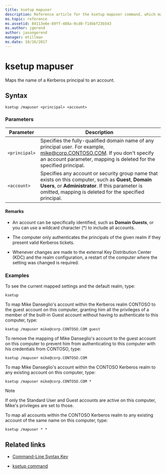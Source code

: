 ```yaml
---
title: ksetup mapuser
description: Reference article for the ksetup mapuser command, which maps the name of a Kerberos principal to an account.
ms.topic: reference
ms.assetid: 84113e6e-89ff-488a-9cd0-f14bbf23b543
ms.author: jgerend
author: jasongerend
manager: mtillman
ms.date: 10/16/2017
---
```


# ksetup mapuser

Maps the name of a Kerberos principal to an account.

## Syntax

```
ksetup /mapuser <principal> <account>
```

### Parameters

| Parameter | Description |
| --------- | ----------- |
| `<principal>` | Specifies the fully-qualified domain name of any principal user. For example, mike@corp.CONTOSO.COM. If you don't specify an account parameter, mapping is deleted for the specified principal. |
| `<account>` | Specifies any account or security group name that exists on this computer, such as **Guest**, **Domain Users**, or **Administrator**. If this parameter is omitted, mapping is deleted for the specified principal. |

#### Remarks

- An account can be specifically identified, such as **Domain Guests**, or you can use a wildcard character (*) to include all accounts.

- The computer only authenticates the principals of the given realm if they present valid Kerberos tickets.

- Whenever changes are made to the external Key Distribution Center (KDC) and the realm configuration, a restart of the computer where the setting was changed is required.

### Examples

To see the current mapped settings and the default realm, type:

```
ksetup
```

To map Mike Danseglio's account within the Kerberos realm CONTOSO to the guest account on this computer, granting him all the privileges of a member of the built-in Guest account without having to authenticate to this computer, type:

```
ksetup /mapuser mike@corp.CONTOSO.COM guest
```

To remove the mapping of Mike Danseglio's account to the guest account on this computer to prevent him from authenticating to this computer with his credentials from CONTOSO, type:

```
ksetup /mapuser mike@corp.CONTOSO.COM
```

To map Mike Danseglio's account within the CONTOSO Kerberos realm to any existing account on this computer, type:

```
ksetup /mapuser mike@corp.CONTOSO.COM *
```

> [!NOTE]
> If only the Standard User and Guest accounts are active on this computer, Mike's privileges are set to those.

To map all accounts within the CONTOSO Kerberos realm to any existing account of the same name on this computer, type:

```
ksetup /mapuser * *
```

## Related links

- [Command-Line Syntax Key](command-line-syntax-key.md)

- [ksetup command](ksetup.md)
